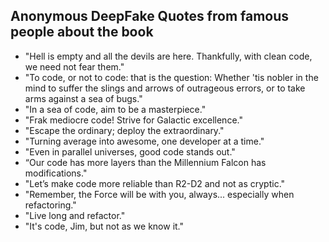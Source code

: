 ---
---

## Anonymous DeepFake Quotes from famous people about the book

- "Hell is empty and all the devils are here. Thankfully, with clean code, we need not fear them."
- "To code, or not to code: that is the question: Whether 'tis nobler in the mind to suffer the slings and arrows of outrageous errors, or to take arms against a sea of bugs."
- "In a sea of code, aim to be a masterpiece."
- "Frak mediocre code! Strive for Galactic excellence."
- "Escape the ordinary; deploy the extraordinary."
- "Turning average into awesome, one developer at a time."
- "Even in parallel universes, good code stands out."
- “Our code has more layers than the Millennium Falcon has modifications."
- "Let’s make code more reliable than R2-D2 and not as cryptic."
- "Remember, the Force will be with you, always... especially when refactoring."
- "Live long and refactor."
- "It's code, Jim, but not as we know it."
